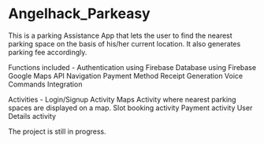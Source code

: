 # Angelhack_Parkeasy

This is a parking Assistance App that lets the user to find the nearest parking space on the basis of his/her current location. It also generates parking fee accordingly. 

Functions included - Authentication using Firebase
                     Database using Firebase
                     Google Maps API
                     Navigation 
                     Payment Method
                     Receipt Generation
                     Voice Commands Integration
                     
Activities - Login/Signup Activity
             Maps Activity where nearest parking spaces are displayed on a map.
             Slot booking activity
             Payment activity
             User Details activity
             
The project is still in progress.
             
